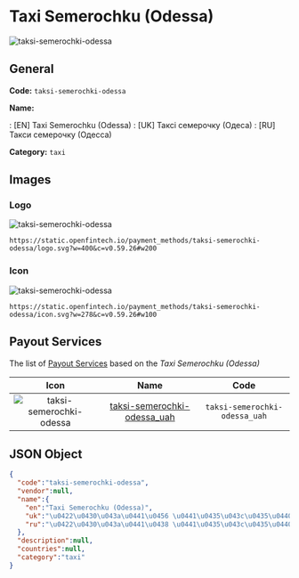 
# Taxi Semerochku (Odessa) 
![taksi-semerochki-odessa](https://static.openfintech.io/payment_methods/taksi-semerochki-odessa/logo.svg?w=400&c=v0.59.26#w200)  

## General 
**Code:** `taksi-semerochki-odessa` 
 
**Name:** 
 
:	[EN] Taxi Semerochku (Odessa) 
:	[UK] Таксі семерочку (Одеса) 
:	[RU] Такси семерочку (Одесса) 
 
**Category:** `taxi` 
 

## Images 

### Logo 
![taksi-semerochki-odessa](https://static.openfintech.io/payment_methods/taksi-semerochki-odessa/logo.svg?w=400&c=v0.59.26#w200)  

```
https://static.openfintech.io/payment_methods/taksi-semerochki-odessa/logo.svg?w=400&c=v0.59.26#w200
```  

### Icon 
![taksi-semerochki-odessa](https://static.openfintech.io/payment_methods/taksi-semerochki-odessa/icon.svg?w=278&c=v0.59.26#w100)  

```
https://static.openfintech.io/payment_methods/taksi-semerochki-odessa/icon.svg?w=278&c=v0.59.26#w100
```  

## Payout Services 
 
The list of [Payout Services](/payout-services/) based on the _Taxi Semerochku (Odessa)_ 

|Icon|Name|Code| 
|:---:|:---:|:---:| 
|![taksi-semerochki-odessa](https://static.openfintech.io/payout_methods/taksi-semerochki-odessa/icon.png?w=278&c=v0.59.26#w40) |[taksi-semerochki-odessa_uah](/payout-services/taksi-semerochki-odessa_uah/)|`taksi-semerochki-odessa_uah`| 
 

## JSON Object 

```json
{
  "code":"taksi-semerochki-odessa",
  "vendor":null,
  "name":{
    "en":"Taxi Semerochku (Odessa)",
    "uk":"\u0422\u0430\u043a\u0441\u0456 \u0441\u0435\u043c\u0435\u0440\u043e\u0447\u043a\u0443 (\u041e\u0434\u0435\u0441\u0430)",
    "ru":"\u0422\u0430\u043a\u0441\u0438 \u0441\u0435\u043c\u0435\u0440\u043e\u0447\u043a\u0443 (\u041e\u0434\u0435\u0441\u0441\u0430)"
  },
  "description":null,
  "countries":null,
  "category":"taxi"
}
```  
